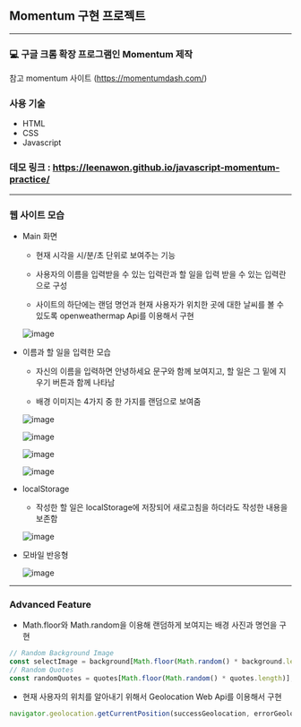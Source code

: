 ## Momentum 구현 프로젝트

---

### 💻 구글 크롬 확장 프로그램인 Momentum 제작

참고 momentum 사이트 (https://momentumdash.com/)

### 사용 기술

- HTML
- CSS
- Javascript

### 데모 링크 : https://leenawon.github.io/javascript-momentum-practice/

---

### **웹 사이트** 모습

- Main 화면

  - 현재 시각을 시/분/초 단위로 보여주는 기능

  - 사용자의 이름을 입력받을 수 있는 입력란과 할 일을 입력 받을 수 있는 입력란으로 구성

  - 사이트의 하단에는 랜덤 명언과 현재 사용자가 위치한 곳에 대한 날씨를 볼 수 있도록 openweathermap Api를 이용해서 구현

  ![image](https://user-images.githubusercontent.com/76942087/147536435-e36c0bc7-66b7-4d84-b40d-577b7198f001.png)

- 이름과 할 일을 입력한 모습

  - 자신의 이름을 입력하면 안녕하세요 문구와 함께 보여지고, 할 일은 그 밑에 지우기 버튼과 함께 나타남

  - 배경 이미지는 4가지 중 한 가지를 랜덤으로 보여줌

  ![image](https://user-images.githubusercontent.com/76942087/147478734-642b9ccb-e6ac-4404-acb9-83970b9bd462.png)

  ![image](https://user-images.githubusercontent.com/76942087/147479075-edf523f2-d23f-4c5e-ba6f-1b380b460722.png)

  ![image](https://user-images.githubusercontent.com/76942087/147479126-ac1ed86f-c4ef-439a-aa4e-2554101ff315.png)

  ![image](https://user-images.githubusercontent.com/76942087/147478876-6572da87-a88e-487b-8a83-a1d737436e63.png)

- localStorage

  - 작성한 할 일은 localStorage에 저장되어 새로고침을 하더라도 작성한 내용을 보존함

  ![image](https://user-images.githubusercontent.com/76942087/147479317-bdc49f5d-e3df-4e6f-b879-0e62bf24a4f6.png)

- 모바일 반응형

  ![image](https://user-images.githubusercontent.com/76942087/147479921-bd4946de-45e2-41f1-a462-59d7ab4e20af.png)

---

### Advanced Feature

- Math.floor와 Math.random을 이용해 랜덤하게 보여지는 배경 사진과 명언을 구현

```Javascript
// Random Background Image
const selectImage = background[Math.floor(Math.random() * background.length)];
// Random Quotes
const randomQuotes = quotes[Math.floor(Math.random() * quotes.length)];
```

- 현재 사용자의 위치를 알아내기 위해서 Geolocation Web Api를 이용해서 구현

```Javascript
navigator.geolocation.getCurrentPosition(successGeolocation, errorGeolocation);
```
